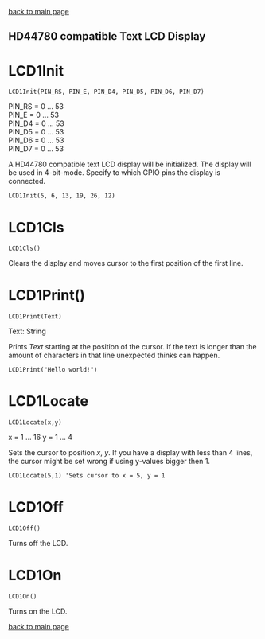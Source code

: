 [back to main page](./index.html)

## HD44780 compatible Text LCD Display

# LCD1Init
```
LCD1Init(PIN_RS, PIN_E, PIN_D4, PIN_D5, PIN_D6, PIN_D7)
```
PIN_RS = 0 ... 53  
PIN_E = 0 ... 53  
PIN_D4 = 0 ... 53  
PIN_D5 = 0 ... 53  
PIN_D6 = 0 ... 53  
PIN_D7 = 0 ... 53

A HD44780 compatible text LCD display will be initialized. The display will be used in 4-bit-mode. Specify to which GPIO pins the display is connected.

```
LCD1Init(5, 6, 13, 19, 26, 12)
```

# LCD1Cls
```
LCD1Cls()
```
Clears the display and moves cursor to the first position of the first line.

# LCD1Print()
```
LCD1Print(Text)
```
Text: String

Prints _Text_ starting at the position of the cursor. If the text is longer than the amount of characters in that line unexpected thinks can happen.

```
LCD1Print("Hello world!")
```

# LCD1Locate
```
LCD1Locate(x,y)
```
x = 1 ... 16
y = 1 ... 4

Sets the cursor to position _x_, _y_. If you have a display with less than 4 lines, the cursor might be set wrong if using y-values bigger then 1.

```
LCD1Locate(5,1) 'Sets cursor to x = 5, y = 1
```

# LCD1Off
```
LCD1Off()
```
Turns off the LCD.

# LCD1On
```
LCD1On()
```
Turns on the LCD.



[back to main page](./index.html)
